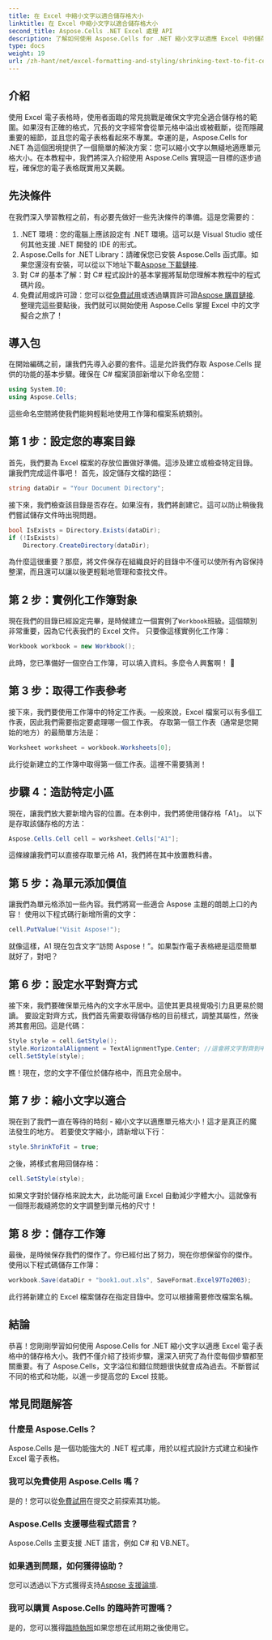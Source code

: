```yaml
---
title: 在 Excel 中縮小文字以適合儲存格大小
linktitle: 在 Excel 中縮小文字以適合儲存格大小
second_title: Aspose.Cells .NET Excel 處理 API
description: 了解如何使用 Aspose.Cells for .NET 縮小文字以適應 Excel 中的儲存格大小。包括逐步教程。開始優化您的電子表格。
type: docs
weight: 19
url: /zh-hant/net/excel-formatting-and-styling/shrinking-text-to-fit-cell-size/
---
```

## 介紹
使用 Excel 電子表格時，使用者面臨的常見挑戰是確保文字完全適合儲存格的範圍。如果沒有正確的格式，冗長的文字經常會從單元格中溢出或被截斷，從而隱藏重要的細節，並且您的電子表格看起來不專業。幸運的是，Aspose.Cells for .NET 為這個困境提供了一個簡單的解決方案：您可以縮小文字以無縫地適應單元格大小。在本教程中，我們將深入介紹使用 Aspose.Cells 實現這一目標的逐步過程，確保您的電子表格既實用又美觀。 
## 先決條件
在我們深入學習教程之前，有必要先做好一些先決條件的準備。這是您需要的：
1. .NET 環境：您的電腦上應該設定有 .NET 環境。這可以是 Visual Studio 或任何其他支援 .NET 開發的 IDE 的形式。
2.  Aspose.Cells for .NET Library：請確保您已安裝 Aspose.Cells 函式庫。如果您還沒有安裝，可以從以下地址下載[Aspose 下載鏈接](https://releases.aspose.com/cells/net/).
3. 對 C# 的基本了解：對 C# 程式設計的基本掌握將幫助您理解本教程中的程式碼片段。
4. 免費試用或許可證：您可以從[免費試用](https://releases.aspose.com/)或透過購買許可證[Aspose 購買鏈接](https://purchase.aspose.com/buy).
整理完這些要點後，我們就可以開始使用 Aspose.Cells 掌握 Excel 中的文字擬合之旅了！
## 導入包
在開始編碼之前，讓我們先導入必要的套件。這是允許我們存取 Aspose.Cells 提供的功能的基本步驟。確保在 C# 檔案頂部新增以下命名空間：
```csharp
using System.IO;
using Aspose.Cells;
```
這些命名空間將使我們能夠輕鬆地使用工作簿和檔案系統類別。
## 第 1 步：設定您的專案目錄
首先，我們要為 Excel 檔案的存放位置做好準備。這涉及建立或檢查特定目錄。讓我們完成這件事吧！
首先，設定儲存文檔的路徑：
```csharp
string dataDir = "Your Document Directory";
```
接下來，我們檢查該目錄是否存在。如果沒有，我們將創建它。這可以防止稍後我們嘗試儲存文件時出現問題。
```csharp
bool IsExists = Directory.Exists(dataDir);
if (!IsExists)
    Directory.CreateDirectory(dataDir);
```
為什麼這很重要？那麼，將文件保存在組織良好的目錄中不僅可以使所有內容保持整潔，而且還可以讓以後更輕鬆地管理和查找文件。
## 第 2 步：實例化工作簿對象
現在我們的目錄已經設定完畢，是時候建立一個實例了`Workbook`班級。這個類別非常重要，因為它代表我們的 Excel 文件。
只要像這樣實例化工作簿：
```csharp
Workbook workbook = new Workbook();
```
此時，您已準備好一個空白工作簿，可以填入資料。多麼令人興奮啊！ 🎉
## 第 3 步：取得工作表參考
接下來，我們要使用工作簿中的特定工作表。一般來說，Excel 檔案可以有多個工作表，因此我們需要指定要處理哪一個工作表。
存取第一個工作表（通常是您開始的地方）的最簡單方法是：
```csharp
Worksheet worksheet = workbook.Worksheets[0];
```
此行從新建立的工作簿中取得第一個工作表。這裡不需要猜測！
## 步驟 4：造訪特定小區
現在，讓我們放大要新增內容的位置。在本例中，我們將使用儲存格「A1」。
以下是存取該儲存格的方法：
```csharp
Aspose.Cells.Cell cell = worksheet.Cells["A1"];
```
這條線讓我們可以直接存取單元格 A1，我們將在其中放置教科書。
## 第 5 步：為單元添加價值
讓我們為單元格添加一些內容。我們將寫一些適合 Aspose 主題的朗朗上口的內容！
使用以下程式碼行新增所需的文字：
```csharp
cell.PutValue("Visit Aspose!");
```
就像這樣，A1 現在包含文字“訪問 Aspose！”。如果製作電子表格總是這麼簡單就好了，對吧？
## 第 6 步：設定水平對齊方式
接下來，我們要確保單元格內的文字水平居中。這使其更具視覺吸引力且更易於閱讀。
要設定對齊方式，我們首先需要取得儲存格的目前樣式，調整其屬性，然後將其套用回。這是代碼：
```csharp
Style style = cell.GetStyle();
style.HorizontalAlignment = TextAlignmentType.Center; //這會將文字對齊到中心
cell.SetStyle(style);
```
瞧！現在，您的文字不僅位於儲存格中，而且完全居中。
## 第 7 步：縮小文字以適合
現在到了我們一直在等待的時刻 - 縮小文字以適應單元格大小！這才是真正的魔法發生的地方。
若要使文字縮小，請新增以下行：
```csharp
style.ShrinkToFit = true;
```
之後，將樣式套用回儲存格：
```csharp
cell.SetStyle(style);
```
如果文字對於儲存格來說太大，此功能可讓 Excel 自動減少字體大小。這就像有一個隱形裁縫將您的文字調整到單元格的尺寸！
## 第 8 步：儲存工作簿
最後，是時候保存我們的傑作了。你已經付出了努力，現在你想保留你的傑作。
使用以下程式碼儲存工作簿：
```csharp
workbook.Save(dataDir + "book1.out.xls", SaveFormat.Excel97To2003);
```
此行將新建立的 Excel 檔案儲存在指定目錄中。您可以根據需要修改檔案名稱。
## 結論
恭喜！您剛剛學習如何使用 Aspose.Cells for .NET 縮小文字以適應 Excel 電子表格中的儲存格大小。我們不僅介紹了技術步驟，還深入研究了為什麼每個步驟都至關重要。有了 Aspose.Cells，文字溢位和錯位問題很快就會成為過去。不斷嘗試不同的格式和功能，以進一步提高您的 Excel 技能。
## 常見問題解答
### 什麼是 Aspose.Cells？  
Aspose.Cells 是一個功能強大的 .NET 程式庫，用於以程式設計方式建立和操作 Excel 電子表格。
### 我可以免費使用 Aspose.Cells 嗎？  
是的！您可以從[免費試用](https://releases.aspose.com/)在提交之前探索其功能。
### Aspose.Cells 支援哪些程式語言？  
Aspose.Cells 主要支援 .NET 語言，例如 C# 和 VB.NET。
### 如果遇到問題，如何獲得協助？  
您可以透過以下方式獲得支持[Aspose 支援論壇](https://forum.aspose.com/c/cells/9).
### 我可以購買 Aspose.Cells 的臨時許可證嗎？  
是的，您可以獲得[臨時執照](https://purchase.aspose.com/temporary-license/)如果您想在試用期之後使用它。